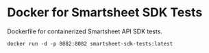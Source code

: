 # Docker for Smartsheet SDK Tests

Dockerfile for containerized Smartsheet API SDK tests.

```
docker run -d -p 8082:8082 smartsheet-sdk-tests:latest
```
